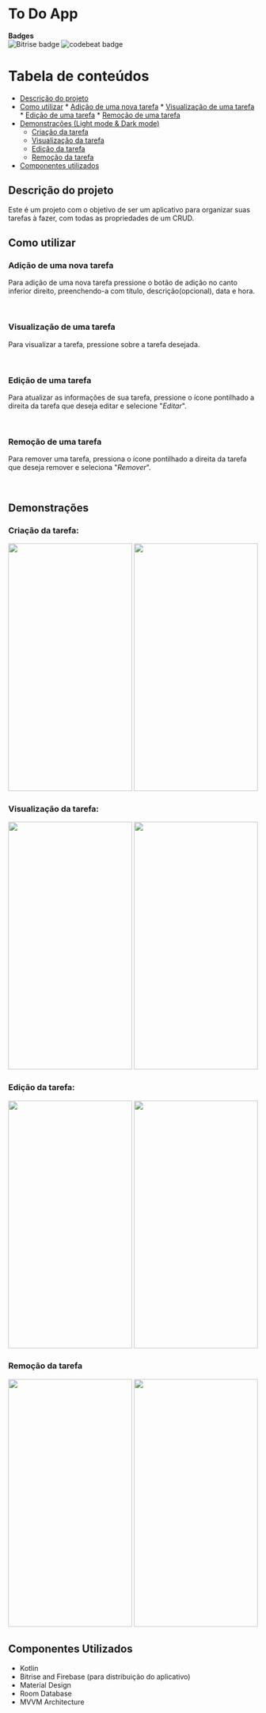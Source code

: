 
# To Do App

**Badges**  
![Bitrise badge](https://app.bitrise.io/app/a83c9eaa20931009/status.svg?token=oALBGibsk9HVUFsmju21pA&branch=main) ![codebeat badge](https://codebeat.co/badges/8543caad-5159-4f95-ae33-088189265a67)

# Tabela de conteúdos
<!--ts-->
   * [Descrição do projeto](#descrição-do-projeto)
   * [Como utilizar](#como-utilizar)
	* [Adição de uma nova tarefa](#adição-de-uma-nova-tarefa)
	* [Visualização de uma tarefa](#visualização-de-uma-tarefa)
	* [Edição de uma tarefa](#edição-de-uma-tarefa)
	* [Remoção de uma tarefa](#remoção-de-uma-tarefa)
   * [Demonstrações (Light mode & Dark mode)](#demonstrações)
      * [Criação da tarefa](#criação-da-tarefa)
      * [Visualização da tarefa](#visualização-da-tarefa)
      * [Edição da tarefa](#edição-da-tarefa)
      * [Remoção da tarefa](#remoção-da-tarefa)
   * [Componentes utilizados](#componentes-utilizados)
<!--te-->

## Descrição do projeto
Este é um projeto com o objetivo de ser um aplicativo para organizar suas tarefas à fazer, com todas as propriedades de um CRUD.


## Como utilizar

### Adição de uma nova tarefa
Para adição de uma nova tarefa pressione o botão de adição no canto inferior direito, preenchendo-a com título, descrição(opcional), data e hora.

&nbsp;
### Visualização de uma tarefa
Para visualizar a tarefa, pressione sobre a tarefa desejada.

&nbsp;
### Edição de uma tarefa
Para atualizar as informações de sua tarefa, pressione o ícone pontilhado a direita da tarefa que deseja editar e selecione "*Editar*".

&nbsp;
### Remoção de uma tarefa
Para remover uma tarefa, pressiona o ícone pontilhado a direita da tarefa que deseja remover e seleciona "*Remover*".

&nbsp;
## Demonstrações

### Criação da tarefa:

<img src="https://github.com/lucasrmoro/ToDoListSantanderBootcamp/blob/main/img/light-mode/create-task.gif" width="250" height="500" /> <img src="https://github.com/lucasrmoro/ToDoListSantanderBootcamp/blob/main/img/dark-mode/create-task.gif" width="250" height="500" />

### Visualização da tarefa:

<img src="https://github.com/lucasrmoro/ToDoListSantanderBootcamp/blob/main/img/light-mode/view-task.gif" width="250" height="500" /> <img src="https://github.com/lucasrmoro/ToDoListSantanderBootcamp/blob/main/img/dark-mode/view-task.gif" width="250" height="500" />

### Edição da tarefa:

<img src="https://github.com/lucasrmoro/ToDoListSantanderBootcamp/blob/main/img/light-mode/edit-task.gif" width="250" height="500" /> <img src="https://github.com/lucasrmoro/ToDoListSantanderBootcamp/blob/main/img/dark-mode/edit-task.gif" width="250" height="500" />

### Remoção da tarefa

<img src="https://github.com/lucasrmoro/ToDoListSantanderBootcamp/blob/main/img/light-mode/delete-task.gif" width="250" height="500" /> <img src="https://github.com/lucasrmoro/ToDoListSantanderBootcamp/blob/main/img/dark-mode/delete-task.gif" width="250" height="500" />

## Componentes Utilizados

- Kotlin
- Bitrise and Firebase (para distribuição do aplicativo)
- Material Design
- Room Database
- MVVM Architecture
